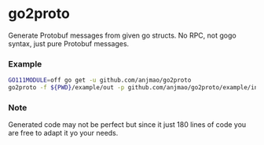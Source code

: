 # go2proto

Generate Protobuf messages from given go structs. No RPC, not gogo syntax, just pure Protobuf messages.

### Example

```sh
GO111MODULE=off go get -u github.com/anjmao/go2proto
go2proto -f ${PWD}/example/out -p github.com/anjmao/go2proto/example/in
```

### Note

Generated code may not be perfect but since it just 180 lines of code you are free to adapt it yo your needs.
